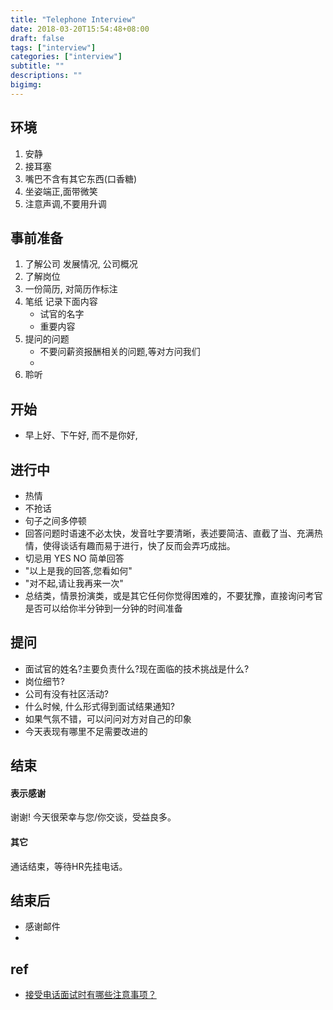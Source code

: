 ```yaml
---
title: "Telephone Interview"
date: 2018-03-20T15:54:48+08:00
draft: false
tags: ["interview"]
categories: ["interview"]
subtitle: ""
descriptions: ""
bigimg:
---
```


## 环境

1. 安静
2. 接耳塞
3. 嘴巴不含有其它东西(口香糖)
4. 坐姿端正,面带微笑
5. 注意声调,不要用升调

## 事前准备

1. 了解公司
    发展情况, 公司概况
2. 了解岗位
3. 一份简历, 对简历作标注
4. 笔纸
    记录下面内容
    * 试官的名字
    * 重要内容
5. 提问的问题
    * 不要问薪资报酬相关的问题,等对方问我们
    * 
6. 聆听

## 开始

* 早上好、下午好, 而不是你好,

## 进行中

- 热情
- 不抢话
- 句子之间多停顿
- 回答问题时语速不必太快，发音吐字要清晰，表述要简洁、直截了当、充满热情，使得谈话有趣而易于进行，快了反而会弄巧成拙。
- 切忌用 YES NO 简单回答
- "以上是我的回答,您看如何"
- "对不起,请让我再来一次"
- 总结类，情景扮演类，或是其它任何你觉得困难的，不要犹豫，直接询问考官是否可以给你半分钟到一分钟的时间准备

## 提问

- 面试官的姓名?主要负责什么?现在面临的技术挑战是什么?
- 岗位细节?
- 公司有没有社区活动?
- 什么时候, 什么形式得到面试结果通知?
- 如果气氛不错，可以问问对方对自己的印象
- 今天表现有哪里不足需要改进的

## 结束

#### 表示感谢

谢谢!
今天很荣幸与您/你交谈，受益良多。

#### 其它 

通话结束，等待HR先挂电话。

## 结束后

* 感谢邮件
* 


## ref

- [接受电话面试时有哪些注意事项？](https://www.zhihu.com/question/19629949)
